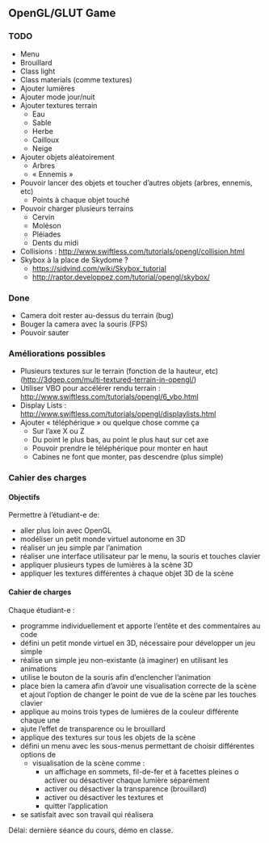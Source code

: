 ## OpenGL/GLUT Game

### TODO
- Menu
- Brouillard
- Class light
- Class materials (comme textures)
- Ajouter lumières
- Ajouter mode jour/nuit
- Ajouter textures terrain
    - Eau
    - Sable
    - Herbe
    - Cailloux
    - Neige
- Ajouter objets aléatoirement
    - Arbres
    - « Ennemis »
- Pouvoir lancer des objets et toucher d’autres objets (arbres, ennemis, etc)
    - Points à chaque objet touché
- Pouvoir charger plusieurs terrains
    - Cervin
    - Moléson
    - Pléiades
    - Dents du midi
- Collisions : http://www.swiftless.com/tutorials/opengl/collision.html
- Skybox à la place de Skydome ?
    - https://sidvind.com/wiki/Skybox_tutorial
    - http://raptor.developpez.com/tutorial/opengl/skybox/

### Done

- Camera doit rester au-dessus du terrain (bug)
- Bouger la camera avec la souris (FPS)
- Pouvoir sauter

### Améliorations possibles
- Plusieurs textures sur le terrain (fonction de la hauteur, etc) (http://3dgep.com/multi-textured-terrain-in-opengl/)
- Utiliser VBO pour accélérer rendu terrain : http://www.swiftless.com/tutorials/opengl/6_vbo.html
- Display Lists : http://www.swiftless.com/tutorials/opengl/displaylists.html
- Ajouter « téléphérique » ou quelque chose comme ça
    - Sur l’axe X ou Z
    - Du point le plus bas, au point le plus haut sur cet axe
    - Pouvoir prendre le téléphérique pour monter en haut
    - Cabines ne font que monter, pas descendre (plus simple)

### Cahier des charges

#### Objectifs

Permettre à l’étudiant-e de:
- aller plus loin avec OpenGL
- modéliser un petit monde virtuel autonome en 3D
- réaliser un jeu simple par l’animation
- réaliser une interface utilisateur par le menu, la souris et touches clavier
- appliquer plusieurs types de lumières à la scène 3D
- appliquer les textures différentes à chaque objet 3D de la scène

#### Cahier de charges
Chaque étudiant-e :
- programme individuellement et apporte l’entête et des commentaires au code
- défini un petit monde virtuel en 3D, nécessaire pour développer un jeu simple
- réalise un simple jeu non-existante (à imaginer) en utilisant les animations
- utilise le bouton de la souris afin d’enclencher l’animation
- place bien la camera afin d’avoir une visualisation correcte de la scène et ajout l’option de changer le point de vue de la scène par les touches clavier
- applique au moins trois types de lumières de la couleur différente chaque une
- ajute l’effet de transparence ou le brouillard
- applique des textures sur tous les objets de la scène
- défini un menu avec les sous-menus permettant de choisir différentes options de
    - visualisation de la scène comme :
        - un affichage en sommets, fil-de-fer et à facettes pleines o activer ou désactiver chaque lumière séparément
        - activer ou désactiver la transparence (brouillard)
        - activer ou désactiver les textures et
        - quitter l’application
- se satisfait avec son travail qui réalisera

Délai: dernière séance du cours, démo en classe.